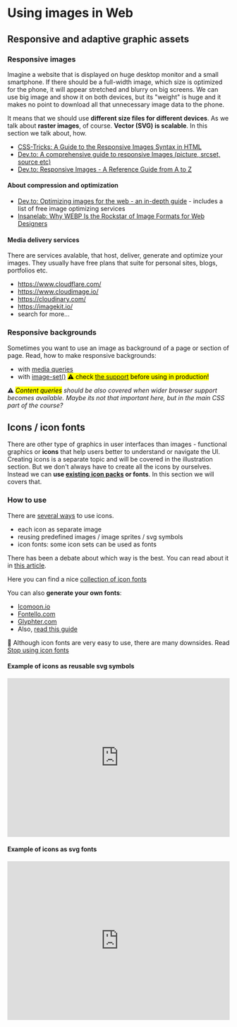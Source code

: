 # Using images in Web

## Responsive and adaptive graphic assets

### Responsive images

Imagine a website that is displayed on huge desktop monitor and a small smartphone. If there should be a full-width image, which size is optimized for the phone, it will appear stretched and blurry on big screens. We can use big image and show it on both devices, but its "weight" is huge and it makes no point to download all that unnecessary image data to the phone. 

It means that we should use **different size files for different devices**. As we talk about **raster images**, of course. **Vector (SVG) is scalable**. In this section we talk about, how.


- [CSS-Tricks: A Guide to the Responsive Images Syntax in HTML](https://css-tricks.com/a-guide-to-the-responsive-images-syntax-in-html/)
- [Dev.to: A comprehensive guide to responsive Images (picture, srcset, source etc)](https://dev.to/jsco/a-comprehensive-guide-to-responsive-images-picture-srcset-source-etc-4adj)
- [Dev.to: Responsive Images - A Reference Guide from A to Z](https://dev.to/manu4543/responsive-images-a-reference-guide-from-a-to-z-30aa)


#### About compression and optimization


- [Dev.to: Optimizing images for the web - an in-depth guide](https://dev.to/prototyp/optimizing-images-for-the-web-an-in-depth-guide-4j7d) - includes a list of free image optimizing services
- [Insanelab: Why WEBP Is the Rockstar of Image Formats for Web Designers](https://insanelab.com/blog/web-development/webp-web-design-vs-jpeg-gif-png/)




#### Media delivery services

There are services avalable, that host, deliver, generate and optimize your images. They usually have free plans that suite for personal sites, blogs, portfolios etc.

- https://www.cloudflare.com/
- https://www.cloudimage.io/
- https://cloudinary.com/
- https://imagekit.io/
- search for more...




### Responsive backgrounds

Sometimes you want to use an image as background of a page or section of page. Read, how to make responsive backgrounds:

- with [media queries](https://www.juangarcia.design/blog/responsive-background-images-with-image-set/#the-problem)
- with [image-set()](https://css-tricks.com/using-performant-next-gen-images-in-css-with-image-set/) <mark>⚠ check [the support](https://caniuse.com/css-image-set) before using in production!</mark>

⚠ *<mark>Content queries</mark> should be also covered when wider browser support becomes available. Maybe its not that important here, but in the main CSS part of the course?*






## Icons / icon fonts

There are other type of graphics in user interfaces than images - functional graphics or **icons** that help users better to understand or navigate the UI. Creating icons is a separate topic and will be covered in the illustration section. But we don't always have to create all the icons by ourselves. Instead we can **use [existing icon packs](https://icones.netlify.app/collection/radix-icons) or fonts**. In this section we will covers that.


### How to use

There are [several ways](https://fershad.com/writing/web-icons-in-2021/) to use icons. 

- each icon as separate image
- reusing predefined images / image sprites / svg symbols
- icon fonts: some icon sets can be used as fonts

There has been a debate about which way is the best. You can read about it in [this article](https://www.lambdatest.com/blog/its-2019-lets-end-the-debate-on-icon-fonts-vs-svg-icons/).

Here you can find a nice [collection of icon fonts](https://bootstrapious.com/p/icon-fonts)

You can also **generate your own fonts**:
- [Icomoon.io](https://icomoon.io/)
- [Fontello.com](https://fontello.com/)
- [Glyphter.com](https://glyphter.com/)
- Also, [read this guide](https://medium.com/@adamshriki/the-right-process-of-creating-maintaining-icons-font-in-2019-c6829368464a)

🛑 Although icon fonts are very easy to use, there are many downsides. Read [Stop using icon fonts](https://www.irigoyen.dev/blog/2021/02/17/stop-using-icon-fonts/)



#### Example of icons as reusable svg symbols



<iframe height="360" style="width: 100%;" scrolling="no" title="edesign-icons__svg-use" src="https://codepen.io/ooker/embed/oNZmRQm?height=265&theme-id=dark&default-tab=html,result" frameborder="no" loading="lazy" allowtransparency="true" allowfullscreen="true">
  See the Pen <a href='https://codepen.io/ooker/pen/oNZmRQm'>edesign-icons__svg-use</a> by Oliver Maaker
  (<a href='https://codepen.io/ooker'>@ooker</a>) on <a href='https://codepen.io'>CodePen</a>.
</iframe>


#### Example of icons as svg fonts

<iframe height="360" style="width: 100%;" scrolling="no" title="edesign-icons__svg-fonts" src="https://codepen.io/ooker/embed/KKWOdLN?height=265&theme-id=dark&defaultTab=html%2Cresult" frameborder="no" loading="lazy" allowtransparency="true" allowfullscreen="true">
  See the Pen <a href='https://codepen.io/ooker/pen/KKWOdLN'>edesign-icons__svg-fonts</a> by Oliver Maaker
  (<a href='https://codepen.io/ooker'>@ooker</a>) on <a href='https://codepen.io'>CodePen</a>.
</iframe>



